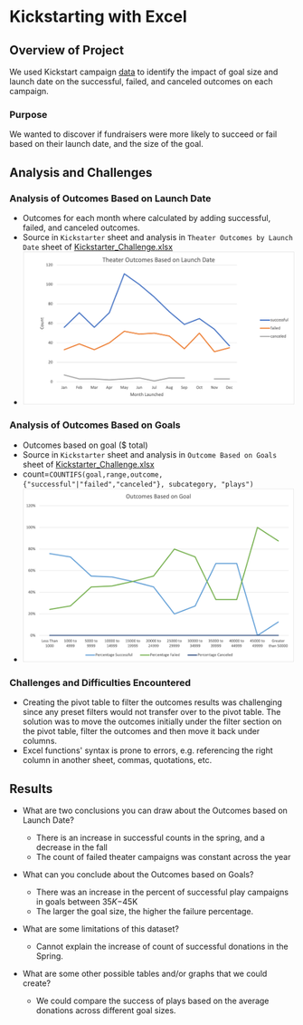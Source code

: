 # Kickstarting with Excel

## Overview of Project
We used Kickstart campaign [data](Kickstarter_Challenge.xlsx) to identify the impact of goal size and launch date on the successful, failed, and canceled outcomes on each campaign.

### Purpose
We wanted to discover if fundraisers were more likely to succeed or fail based on their launch date, and the size of the goal.

## Analysis and Challenges

### Analysis of Outcomes Based on Launch Date
- Outcomes for each month where calculated by adding successful, failed, and canceled outcomes.
- Source in `Kickstarter` sheet and analysis in `Theater Outcomes by Launch Date` sheet of [Kickstarter_Challenge.xlsx](Kickstarter_Challenge.xlsx)
- ![theater outcomes by monthly launch date](Theater_Outcomes_vs_Launch.png)


### Analysis of Outcomes Based on Goals
- Outcomes based on goal ($ total)
- Source in `Kickstarter` sheet and analysis in `Outcome Based on Goals` sheet of [Kickstarter_Challenge.xlsx](Kickstarter_Challenge.xlsx)
- count=`COUNTIFS(goal,range,outcome, {"successful"|"failed","canceled"}, subcategory, "plays")`
- ![play outcomes by goal size in dollars](Outcomes_vs_Goals.png)

### Challenges and Difficulties Encountered
- Creating the pivot table to filter the outcomes results was challenging since any preset filters would not transfer over to the pivot table. The solution was to move the outcomes initially under the filter section on the pivot table, filter the outcomes and then move it back under columns. 
- Excel functions' syntax is prone to errors, e.g. referencing the right column in another sheet, commas, quotations, etc.

## Results

- What are two conclusions you can draw about the Outcomes based on Launch Date?
  - There is an increase in successful counts in the spring, and a decrease in the fall
  - The count of failed theater campaigns was constant across the year 

- What can you conclude about the Outcomes based on Goals?
  - There was an increase in the percent of successful play campaigns in goals between $35K-$45K
  - The larger the goal size, the higher the failure percentage.

- What are some limitations of this dataset?
  - Cannot explain the increase of count of successful donations in the Spring.

- What are some other possible tables and/or graphs that we could create?
  - We could compare the success of plays based on the average donations across different goal sizes.
